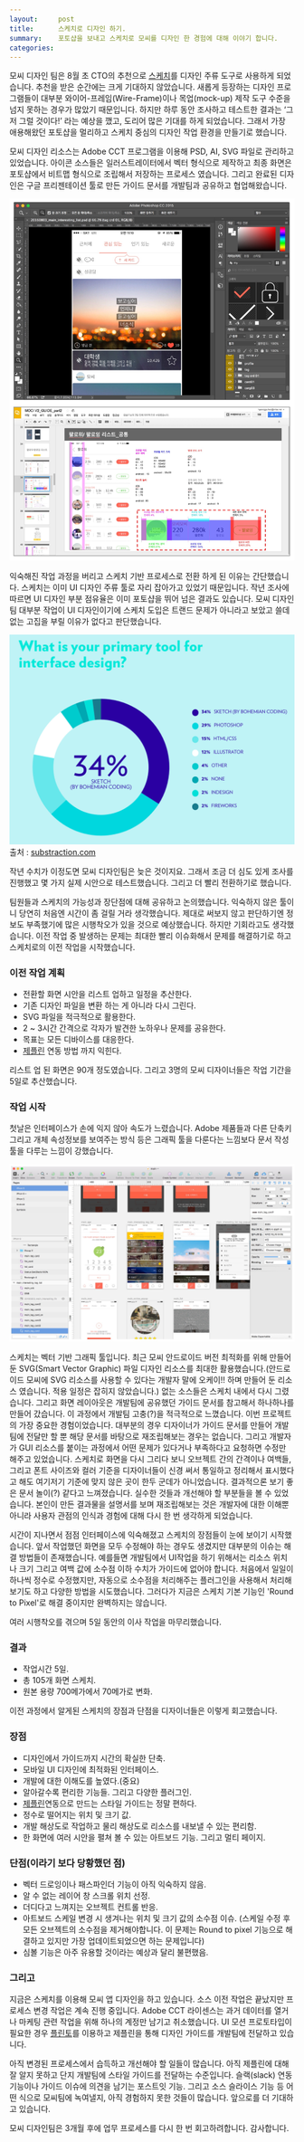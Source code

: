```yaml
---
layout:     post
title:      스케치로 디자인 하기. 
summary:    포토샵을 보내고 스케치로 모씨를 디자인 한 경험에 대해 이야기 합니다.
categories:
---
```

모씨 디자인 팀은 8월 초 CTO의 추천으로 [스케치](https://www.sketchapp.com)를 디자인 주류 도구로
사용하게 되었습니다. 추천을 받은 순간에는 크게 기대하지 않았습니다.
새롭게 등장하는 디자인 프로그램들이 대부분 와이어-프레임(Wire-Frame)이나
목업(mock-up) 제작 도구 수준을 넘지 못하는 경우가 많았기 때문입니다. 하지만
하루 동안 조사하고 테스트한 결과는 ‘그저 그럴 것이다!’ 라는 예상을
깼고, 도리어 많은 기대를 하게 되었습니다. 그래서 가장 애용해왔던
포토샵을 멀리하고 스케치 중심의 디자인 작업 환경을 만들기로 했습니다. 

모씨 디자인 리소스는 Adobe CCT 프로그램을 이용해 PSD, AI, SVG 파일로
관리하고 있었습니다. 아이콘 소스들은 일러스트레이터에서 벡터 형식으로
제작하고 최종 화면은 포토샵에서 비트맵 형식으로 조립해서 저장하는
프로세스 였습니다. 그리고 완료된 디자인은 구글 프리젠테이션 툴로
만든 가이드 문서를 개발팀과 공유하고 협업해왔습니다.

![](/images/20160908/002.jpg)

익숙해진 작업 과정을 버리고 스케치 기반 프로세스로 전환 하게 된 이유는
간단했습니다. 스케치는 이미 UI 디자인 주류 툴로 자리 잡아가고 있었기
때문입니다. 작년 조사에 따르면 UI 디자인 부분 점유율은 이미 포토샵을
뛰어 넘은 결과도 있습니다. 모씨 디자인팀 대부분 작업이 UI 디자인이기에
스케치 도입은 트랜드 문제가 아니라고 보았고 쓸데없는 고집을 부릴 이유가
없다고 판단했습니다. 

![](/images/20160908/001.png)
출처 : [substraction.com](http://tools.subtraction.com/interface-design.html)

작년 수치가 이정도면 모씨 디자인팀은 늦은 것이지요. 그래서 조금 더 심도
있게 조사를 진행했고 몇 가지 실제 시안으로 테스트했습니다. 그리고 더 빨리
전환하기로 했습니다.

팀원들과 스케치의 가능성과 장단점에 대해 공유하고 논의했습니다. 익숙하지
않은 툴이니 당연히 처음엔 시간이 좀 걸릴 거라 생각했습니다. 제대로
써보지 않고 판단하기엔 정보도 부족했기에 많은 시행착오가 있을 것으로
예상했습니다. 하지만 기회라고도 생각했습니다. 이전 작업 중 발생하는
문제는 최대한 빨리 이슈화해서 문제를 해결하기로 하고 스케치로의 이전 작업을 시작했습니다.

### 이전 작업 계획
* 전환할 화면 시안을 리스트 업하고 일정을 추산한다.
* 기존 디자인 파일을 변환 하는 게 아니라 다시 그린다.
* SVG 파일을 적극적으로 활용한다.
* 2 ~ 3시간 간격으로 각자가 발견한 노하우나 문제를 공유한다.
* 목표는 모든 디바이스를 대응한다.
* [제플린](https://zeplin.io) 연동 방법 까지 익힌다.

리스트 업 된 화면은 90개 정도였습니다. 그리고 3명의 모씨 디자이너들은
작업 기간을 5일로 추산했습니다.

### 작업 시작
첫날은 인터페이스가 손에 익지 않아 속도가 느렸습니다. Adobe 제품들과
다른 단축키 그리고 개체 속성정보를 보여주는 방식 등은 그래픽 툴을
다룬다는 느낌보다 문서 작성툴을 다루는 느낌이 강했습니다.  

![](/images/20160908/003.jpg)

스케치는 벡터 기반 그래픽 툴입니다. 최근 모씨 안드로이드 버전 최적화를
위해 만들어둔 SVG(Smart Vector Graphic) 파일 디자인 리소스를 최대한
활용했습니다.(안드로이드 모씨에 SVG 리소스를 사용할 수 있다는 개발자
말에 오케이!! 하며 만들어 둔 리소스 였습니다. 적용 일정은 잡히지 않았습니다.)
없는 소스들은  스케치 내에서 다시 그렸습니다. 그리고 화면 레이아웃은
개발팀에 공유했던 가이드 문서를 참고해서 하나하나를 만들어 갔습니다.
이 과정에서 개발팀 고충(?)을 적극적으로 느꼈습니다. 이번 프로젝트의
가장 중요한 경험이었습니다. 대부분의 경우 디자이너가 가이드 문서를
만들어 개발팀에 전달만 할 뿐 해당 문서를 바탕으로 재조립해보는 경우는
없습니다. 그리고 개발자가 GUI 리소스를 붙이는 과정에서 어떤 문제가 있다거나
부족하다고 요청하면 수정만 해주고 있었습니다. 스케치로 화면을 다시
그리다 보니 오브젝트 간의 간격이나 여백들, 그리고 폰트 사이즈와 컬러
기준을 디자이너들이 신경 써서 통일하고 정리해서 표시했다고 해도 여기저기
기준에 맞지 않은 곳이 한두 군데가 아니었습니다. 결과적으론 보기 좋은
문서 놀이(?) 같다고 느껴졌습니다. 실수한 것들과 개선해야 할 부분들을
볼 수 있었습니다. 본인이 만든 결과물을 설명서를 보며 재조립해보는 것은
개발자에 대한 이해뿐 아니라 사용자 관점의 인식과 경험에 대해 다시 한
번 생각하게 되었습니다. 

시간이 지나면서 점점 인터페이스에 익숙해졌고 스케치의 장점들이 눈에
보이기 시작했습니다. 앞서 작업했던 화면을 모두 수정해야 하는 경우도
생겼지만 대부분의 이슈는 해결 방법들이 존재했습니다. 예를들면 개발팀에서
UI작업을 하기 위해서는 리소스 위치나 크기 그리고 여백 값에 소수점 이하
수치가 가이드에 없어야 합니다. 처음에서 일일이 하나씩 정수로 수정했지만,
자동으로 소수점을 처리해주는 플러그인을 사용해서 처리해 보기도 하고
다양한 방법을 시도했습니다. 그러다가 지금은 스케치 기본 기능인 'Round to
Pixel'로 해결 중이지만 완벽하지는 않습니다. 

여러 시행착오를 겪으며 5일 동안의 이사 작업을 마무리했습니다.

### 결과
* 작업시간 5일.
* 총 105개 화면 스케치.
* 원본 용량 700메가에서 70메가로 변화. 

이전 과정에서 알게된 스케치의 장점과 단점을 디자이너들은 이렇게 회고했습니다.

### 장점
* 디자인에서 가이드까지 시간의 확실한 단축.
* 모바일 UI 디자인에 최적화된 인터페이스.
* 개발에 대한 이해도를 높였다.(중요)
* 알아갈수록 편리한 기능들. 그리고 다양한 플러그인.
* [제플린](https://zeplin.io)연동으로 만드는 스타일 가이드는 정말 편하다.
* 정수로 떨어지는 위치 및 크기 값.
* 개발 해상도로 작업하고 물리 해상도로 리소스를 내보낼 수 있는 편리함. 
* 한 화면에 여러 시안을 펼쳐 볼 수 있는 아트보드 기능. 그리고 멀티 페이지.

### 단점(이라기 보다 당황했던 점)
* 벡터 드로잉이나 패스파인더 기능이 아직 익숙하지 않음.
* 알 수 없는 레이어 창 스크롤 위치 선정.
* 더디다고 느껴지는 오브젝트 컨트롤 반응.
* 아트보드 스케일 변경 시 생겨나는 위치 및 크기 값의 소수점 이슈. (스케일
수정 후 모든 오브젝트의 소수점을 제거해야합니다. 이 문제는 Round to pixel
기능으로 해결하고 있지만 가장 업데이트되었으면 하는 문제입니다)
* 심볼 기능은 아주 유용할 것이라는 예상과 달리 불편했음. 

### 그리고
지금은 스케치를 이용해 모씨 앱 디자인을 하고 있습니다. 소스 이전 작업은
끝났지만 프로세스 변경 작업은 계속 진행 중입니다. Adobe CCT 라이센스는
과거 데이터를 열거나 마케팅 관련 작업을 위해 하나의 계정만 남기고 취소했습니다.
UI 모션 프로토타입이 필요한 경우 [플린토](https://www.flinto.com)를 이용하고
제플린을 통해 디자인 가이드를 개발팀에 전달하고 있습니다. 

아직 변경된 프로세스에서 습득하고 개선해야 할 일들이 많습니다.
아직 제플린에 대해 잘 알지 못하고 단지 개발팀에 스타일 가이드를
전달하는 수준입니다. 슬랙(slack) 연동 기능이나 가이드 이슈에 의견을
남기는 포스트잇 기능. 그리고 소스 슬라이스 기능 등 어떤 식으로 모씨팀에
녹여낼지, 아직 경험하지 못한 것들이 많습니다. 앞으로를 더 기대하고 있습니다. 

모씨 디자인팀은 3개월 후에 업무 프로세스를 다시 한 번 회고하려합니다. 
감사합니다.
